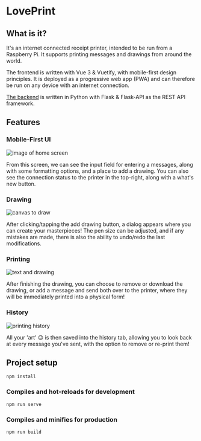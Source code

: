 # LovePrint
## What is it?
It's an internet connected receipt printer, intended to be run from a Raspberry Pi. It supports printing messages and drawings from around the world. 

The frontend is written with Vue 3 & Vuetify, with mobile-first design principles. It is deployed as a progressive web app (PWA) and can therefore be run on any device with an internet connection.

[The backend](https://github.com/LouisH98/loveprint-api) is written in Python with Flask & Flask-API as the REST API framework.

## Features
### Mobile-First UI
![image of home screen](https://github.com/LouisH98/loveprint-web-client/raw/master/images/Home.png)

From this screen, we can see the input field for entering a messages, along with some formatting options, and a place to add a drawing.
You can also see the connection status to the printer in the top-right, along with a what's new button.

### Drawing
![canvas to draw](https://github.com/LouisH98/loveprint-web-client/raw/master/images/drawing.png)

After clicking/tapping the add drawing button, a dialog appears where you can create your masterpieces! The pen size can be adjusted, and if any mistakes are made, there is also the ability to undo/redo the last modifications.

### Printing
![text and drawing](https://github.com/LouisH98/loveprint-web-client/raw/master/images/drawing%20and%20message.png)

After finishing the drawing, you can choose to remove or download the drawing, or add a message and send both over to the printer, where they will be immediately printed into a physical form!

### History
![printing history](https://github.com/LouisH98/loveprint-web-client/raw/master/images/history.png)

All your 'art' 😉  is then saved into the history tab, allowing you to look back at every message you've sent, with the option to remove or re-print them!

## Project setup
```
npm install
```

### Compiles and hot-reloads for development
```
npm run serve
```

### Compiles and minifies for production
```
npm run build
```

